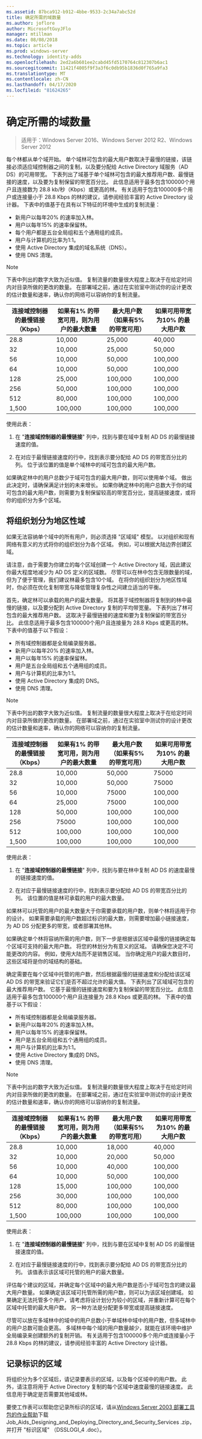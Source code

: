 ```yaml
---
ms.assetid: 87bca912-b912-4bbe-9533-2c34a7abc52d
title: 确定所需的域数量
ms.author: joflore
author: MicrosoftGuyJFlo
manager: mtillman
ms.date: 08/08/2018
ms.topic: article
ms.prod: windows-server
ms.technology: identity-adds
ms.openlocfilehash: 2ed2a6b601ee2cabd45fd5170764c812307b6ac1
ms.sourcegitcommit: 11421f4005f9f3a3f6c0db95b1836d0f765a9fa3
ms.translationtype: MT
ms.contentlocale: zh-CN
ms.lasthandoff: 04/17/2020
ms.locfileid: "81624265"
---
```

# <a name="determining-the-number-of-domains-required"></a>确定所需的域数量

> 适用于：Windows Server 2016、Windows Server 2012 R2、Windows Server 2012

每个林都从单个域开始。 单个域林可包含的最大用户数取决于最慢的链接，该链接必须适应域控制器之间的复制，以及要分配给 Active Directory 域服务（AD DS）的可用带宽。 下表列出了域基于单个域林可包含的最大推荐用户数、最慢链接的速度，以及要为复制保留的带宽百分比。 此信息适用于最多包含100000个用户且连接数为 28.8 kb/秒（Kbps）或更高的林。 有关适用于包含100000多个用户或连接量小于 28.8 Kbps 的林的建议，请参阅经验丰富的 Active Directory 设计器。 下表中的值基于在具有以下特征的环境中生成的复制流量：

- 新用户以每年20% 的速率加入林。
- 用户以每年15% 的速率保留林。
- 每个用户都是五台全局组和五个通用组的成员。
- 用户与计算机的比率为1:1。
- 使用 Active Directory 集成的域名系统（DNS）。
- 使用 DNS 清理。

> [!NOTE]
> 下表中列出的数字大致为近似值。 复制流量的数量很大程度上取决于在给定时间内对目录所做的更改的数量。 在部署域之前，通过在实验室中测试你的设计更改的估计数量和速率，确认你的网络可以容纳你的复制流量。

|连接域控制器的最慢链接（Kbps）|如果有1% 的带宽可用，则为用户的最大数量|最大用户数（如果有5% 的带宽可用）|如果可用带宽为10% 的最大用户数|
| --- | --- | --- | --- |
|28.8|10,000|25,000|40,000|
|32|10,000|25,000|50,000|
|56|10,000|50,000|100,000|
|64|10,000|50,000|100,000|
|128|25,000|100,000|100,000|
|256|50,000|100,000|100,000|
|512|80,000|100,000|100,000|
|1,500|100,000|100,000|100,000|

使用此表：

1. 在 "**连接域控制器的最慢链接**" 列中，找到与要在域中复制 AD DS 的最慢链接速度的值。

2. 在对应于最慢链接速度的行中，找到表示要分配给 AD DS 的带宽百分比的列。 位于该位置的值是单个域林中的域可包含的最大用户数。

如果确定林中的用户总数少于域可包含的最大用户数，则可以使用单个域。 做出此决定时，请确保满足计划的未来增长。 如果你确定林中的用户总数大于你的域可包含的最大用户数，则需要为复制保留较高的带宽百分比，提高链接速度，或将你的组织分为多个区域。

## <a name="dividing-the-organization-into-regional-domains"></a>将组织划分为地区性域

如果无法容纳单个域中的所有用户，则必须选择 "区域域" 模型。 以对组织和现有网络有意义的方式将你的组织划分为各个区域。 例如，可以根据大陆边界创建区域。

请注意，由于需要为你建立的每个区域创建一个 Active Directory 域，因此建议你最大程度地减少为 AD DS 定义的区域数。 尽管可以在林中包含无限数量的域，但为了便于管理，我们建议林最多包含10个域。 在将你的组织划分为地区性域时，你必须在优化复制带宽与降低管理复杂性之间建立适当的平衡。

首先，确定林可以承载的用户的最大数量。 将其基于域控制器将复制到的林中最慢的链接，以及要分配到 Active Directory 复制的平均带宽量。 下表列出了林可包含的最大推荐用户数。 这取决于最慢链接的速度和要为复制保留的带宽百分比。 此信息适用于最多包含100000个用户且连接量为 28.8 Kbps 或更高的林。 下表中的值基于以下假设：

- 所有域控制器都是全局编录服务器。
- 新用户以每年20% 的速率加入林。
- 用户以每年15% 的速率保留林。
- 用户是五台全局组和五个通用组的成员。
- 用户与计算机的比率为1:1。
- 使用 Active Directory 集成的 DNS。
- 使用 DNS 清理。

> [!NOTE]
> 下表中列出的数字大致为近似值。 复制流量的数量很大程度上取决于在给定时间内对目录所做的更改的数量。 在部署域之前，通过在实验室中测试你的设计更改的估计数量和速率，确认你的网络可以容纳你的复制流量。

|连接域控制器的最慢链接（Kbps）|如果有1% 的带宽可用，则为用户的最大数量|最大用户数（如果有5% 的带宽可用）|如果可用带宽为10% 的最大用户数|
| --- | --- | --- | --- |
|28.8|10,000|50,000|75000|
|32|10,000|50,000|75000|
|56|10,000|75000|100,000|
|64|25,000|75000|100,000|
|128|50,000|100,000|100,000|
|256|75000|100,000|100,000|
|512|100,000|100,000|100,000|
|1,500|100,000|100,000|100,000|

使用此表：

1. 在 "**连接域控制器的最慢链接**" 列中，找到与要在林中复制 AD DS 的速度最慢的链接速度的值。

2. 在对应于最慢链接速度的行中，找到表示要分配给 AD DS 的带宽百分比的列。 该位置的值是林可承载的用户的最大数量。

如果林可以托管的用户的最大数量大于你需要承载的用户数，则单个林将适用于你的设计。 如果需要承载的用户数超过标识的最大数，则需要增加最小链接速度，为 AD DS 分配更多的带宽，或者部署其他林。

如果确定单个林将容纳所需的用户数，则下一步是根据该区域中最慢的链接确定每个区域可支持的最大用户数。 将您的林划分为有意义的区域。 请确保您决定不可能更改的内容。 例如，使用大陆而不是销售区域。 当你确定用户的最大数目时，这些区域将是你的域结构的基础。

确定需要在每个区域中托管的用户数，然后根据最慢的链接速度和分配给该区域 AD DS 的带宽来验证它们是否不超过允许的最大值。 下表列出了区域域可包含的最大推荐用户数。 它基于最慢的链接速度和要为复制保留的带宽百分比。 此信息适用于最多包含100000个用户且连接量为 28.8 Kbps 或更高的林。 下表中的值基于以下假设：

- 所有域控制器都是全局编录服务器。
- 新用户以每年20% 的速率加入林。
- 用户以每年15% 的速率保留林。
- 用户是五台全局组和五个通用组的成员。
- 用户与计算机的比率为1:1。
- 使用 Active Directory 集成的 DNS。
- 使用 DNS 清理。

> [!NOTE]
> 下表中列出的数字大致为近似值。 复制流量的数量很大程度上取决于在给定时间内对目录所做的更改的数量。 在部署域之前，通过在实验室中测试你的设计更改的估计数量和速率，确认你的网络可以容纳你的复制流量。

|连接域控制器的最慢链接（Kbps）|如果有1% 的带宽可用，则为用户的最大数量|最大用户数（如果有5% 的带宽可用）|如果可用带宽为10% 的最大用户数|
| --- | --- | --- | --- |
|28.8|10,000|18,000|40,000|
|32|10,000|20,000|50,000|
|56|10,000|40,000|100,000|
|64|10,000|50,000|100,000|
|128|15,000|100,000|100,000|
|256|30,000|100,000|100,000|
|512|80,000|100,000|100,000|
|1,500|100,000|100,000|100,000|

使用此表：

1. 在 "**连接域控制器的最慢链接**" 列中，找到与要在区域中复制 AD DS 的最慢链接速度的值。

2. 在对应于最慢链接速度的行中，找到表示要分配给 AD DS 的带宽百分比的列。 该值表示该区域可托管的用户的最大数量。

评估每个建议的区域，并确定每个区域中的最大用户数是否小于域可包含的建议最大用户数量。 如果确定该区域可托管所需的用户数，则可以为该区域创建域。 如果确定无法托管多个用户，请考虑将设计划分为较小的区域，并重新计算可在每个区域中托管的最大用户数。 另一种方法是分配更多带宽或提高链接速度。

尽管可以放在多域林中的域中的用户总数小于单域林中域中的用户数，但多域林中的用户总数可能会更高。 多域林中每个域的用户数量越少，就能在该环境中维护全局编录来创建额外的复制开销。 有关适用于包含100000多个用户或连接量小于 28.8 Kbps 的林的建议，请参阅经验丰富的 Active Directory 设计器。

## <a name="documenting-the-regions-identified"></a>记录标识的区域

将组织分为多个区域后，请记录要表示的区域，以及每个区域中的用户数。 此外，请注意将用于 Active Directory 复制的每个区域中速度最慢的链接速度。 此信息用于确定是否需要其他域或林。

要使工作表可以帮助您记录所标识的区域，请从[Windows Server 2003 部署工具包的作业帮助](https://microsoft.com/download/details.aspx?id=9608)下载 Job_Aids_Designing_and_Deploying_Directory_and_Security_Services .zip，并打开 "标识区域" （DSSLOGI_4 .doc）。
